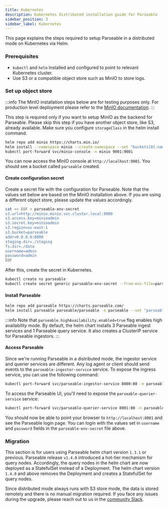 ```yaml
---
title: Kubernetes
description: Kubernetes distributed installation guide for Parseable
sidebar_position: 3
sidebar_label: Kubernetes
---
```


This page explains the steps required to setup Parseable in a distributed mode on Kubernetes via Helm.

### Prerequisites

- `kubectl` and `helm` installed and configured to point to relevant Kubernetes cluster.
- Use S3 or a compatible object store such as MinIO to store logs.

### Set up object store

:::info
The MinIO installation steps below are for testing purposes only. For production level deployment please refer to the [MinIO documentation](https://min.io/docs/minio).
:::

This step is required only if you want to setup MinIO as the backend for Parseable. Please skip this step if you have another object store, like S3, already available.
Make sure you configure `storageClass` in the helm install command.

```bash
helm repo add minio https://charts.min.io/
helm install --namespace minio --create-namespace --set "buckets[0].name=parseable,buckets[0].policy=none,buckets[0].purge=false,rootUser=minioadmin,rootPassword=minioadmin,replicas=1,persistence.enabled=true,persistence.storageClass="",resources.requests.memory=128Mi,mode=standalone" minio minio/minio
kubectl port-forward svc/minio-console -n minio 9001:9001
```

You can now access the MinIO console at `http://localhost:9001`. You should see a bucket called `parseable` created.

#### Create configuration secret

Create a secret file with the configuration for Parseable. Note that the values set below are based on the MinIO installation above. If you are using a different object store, please update the values accordingly.

```bash
cat << EOF > parseable-env-secret
s3.url=http://minio.minio.svc.cluster.local:9000
s3.access.key=minioadmin
s3.secret.key=minioadmin
s3.region=us-east-1
s3.bucket=parseable
addr=0.0.0.0:8000
staging.dir=./staging
fs.dir=./data
username=admin
password=admin
EOF
```

After this, create the secret in Kubernetes.

```bash
kubectl create ns parseable
kubectl create secret generic parseable-env-secret --from-env-file=parseable-env-secret -n parseable
```

#### Install Parseable

```bash
helm repo add parseable https://charts.parseable.com/
helm install parseable parseable/parseable -n parseable --set "parseable.highAvailability.enabled=true" --set "parseable.store=s3-store" --set "parseable.s3ModeSecret.enabled=true"
```

:::info
Note that `parseable.highAvailability.enabled=true` flag enables high availability mode. By default, the helm chart installs 3 Parseable ingest services and 1 Parseable query service. It also creates a ClusterIP service for Parseable ingestors.
:::

#### Access Parseable

Since we're running Parseable in a distributed mode, the ingestor service and querier services are different. Any log agent or client should send events to the `parseable-ingestor-service` service. To expose the ingress service, you can use the following command:

```bash
kubectl port-forward svc/parseable-ingestor-service 8000:80 -n parseable
```

To access the Parseable UI, you'll need to expose the `parseable-querier-service` service:

```bash
kubectl port-forward svc/parseable-querier-service 8001:80 -n parseable
```

You should now be able to point your browser to `http://localhost:8001` and see the Parseable login page. You can login with the values set in `username` and `password` fields in the `parseable-env-secret` file above.

### Migration

This section is for users using Parseable helm chart version `1.3.1` or previous. Parseable release `v1.4.0` introduced a hot-tier mechanism for query nodes. Accordingly, the query nodes in the helm chart are now deployed as a StatefulSet instead of a Deployment. The helm chart version `1.4.0` and above removes the Deployment and creates a StatefulSet for query nodes.

Since distributed mode always runs with S3 store mode, the data is stored remotely and there is no manual migration required. If you face any issues during the upgrade, please reach out to us in the [community Slack](https://logg.ing/community).